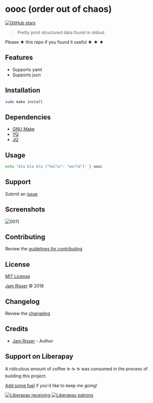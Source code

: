 # oooc (order out of chaos)

[![GitHub stars](https://img.shields.io/github/stars/codejamninja/oooc.svg?style=social&label=Stars)](https://github.com/codejamninja/oooc)

> Pretty print structured data found in stdout

Please ★ this repo if you found it useful ★ ★ ★


## Features

* Supports yaml
* Supports json


## Installation

```sh
sudo make install
```


## Dependencies

* [GNU Make](https://www.gnu.org/software/make)
* [YQ](https://github.com/kislyuk/yq)
* [JQ](https://stedolan.github.io/jq)


## Usage

```sh
echo 'bla bla bla {"hello": "world"}' | oooc
```


## Support

Submit an [issue](https://github.com/codejamninja/oooc/issues/new)


## Screenshots

![0011](https://user-images.githubusercontent.com/6234038/40304410-f498f10c-5cf6-11e8-96fc-33aa549c082e.jpg)


## Contributing

Review the [guidelines for contributing](https://github.com/codejamninja/oooc/blob/master/CONTRIBUTING.md)


## License

[MIT License](https://github.com/codejamninja/oooc/blob/master/LICENSE)

[Jam Risser](https://codejam.ninja) © 2018


## Changelog

Review the [changelog](https://github.com/codejamninja/oooc/blob/master/CHANGELOG.md)


## Credits

* [Jam Risser](https://codejam.ninja) - Author


## Support on Liberapay

A ridiculous amount of coffee ☕ ☕ ☕ was consumed in the process of building this project.

[Add some fuel](https://liberapay.com/codejamninja/donate) if you'd like to keep me going!

[![Liberapay receiving](https://img.shields.io/liberapay/receives/codejamninja.svg?style=flat-square)](https://liberapay.com/codejamninja/donate)
[![Liberapay patrons](https://img.shields.io/liberapay/patrons/codejamninja.svg?style=flat-square)](https://liberapay.com/codejamninja/donate)
